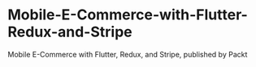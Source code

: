 # Mobile-E-Commerce-with-Flutter-Redux-and-Stripe
Mobile E-Commerce with Flutter, Redux, and Stripe, published by Packt
